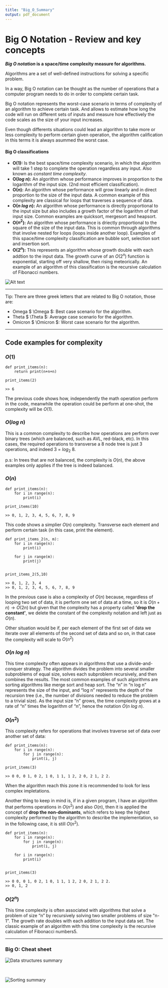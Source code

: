 ```yaml
---
title: "Big_O_Summary"
output: pdf_document
---
```


# Big O Notation - Review and key concepts

**_Big O notation_ is a space/time complexity measure for algorithms.**

Algorithms are a set of well-defined instructions for solving a specific problem.

In a way, Big O notation can be thought as the number of operations that a computer program needs to do in order to complete certain task. 

Big O notation represents the worst-case scenario in terms of complexity of an algorithm to achieve certain task. And allows to estimate how long the code will run on different sets of inputs and measure how effectively the code scales as the size of your input increases.

Even though differents situations could lead an algorithm to take more or less complexity to perform certain given operation, the algorithm calification in this terms it is always asummed the worst case.

#### Big O classifications
- **O($1$):** Is the best space/time complexity scenario, in which the algorithm will take 1 step to complete the operation regardless any input. Also known as *constant time complexity*.
- **O($log \text{ } n$):** An algorithm whose performance improves in proportion to the logarithm of the input size. (2nd most efficient classification).
- **O($n$):** An algorithm whose performance will grow linearly and in direct proportion to the size of the input data. A common example of this complexity are classical for loops that traverses a sequence of data. 
- **O($n\text{ } log \text{ } n$):** An algorithm whose performance is directly proportional to the input size but also includes a growth factor of the logarithm of that input size. Common examples are quicksort, mergesort and heapsort.
- **O($n^2$):** An algorithm whose performance is driectly proportional to the square of the size of the input data. This is common through algorithms that involve nested for loops (loops inside another loop). Examples of this space/time complexity classification are bubble sort, selection sort and insertion sort. 
- **O($2^n$):** This represents an algorithm whose growth double with each addtion to the input data. The growth curve of an $O(2^n)$ function is exponential, starting off very shallow, then rising meteorically. An example of an algorithm of this classification is the recursive calculation of Fibonacci numbers. 

![Alt text](assets/big_o_notation_chart.png)

---
<p>Tip: There are three greek letters that are related to Big O notation, those are:

- Omega $ \Omega $: Best case scenario for the algorithm.
- Theta  $ \Theta $: Average case scenario for the algorithm.
- Omicron $ \Omicron $: Worst case scenario for the algorithm.
    
</p>

---

## Code examples for complexity


### $O(1)$
```
def print_items(n):
    return print(n+n+n)

print_items(2)

>> 6
```
The previous code shows how, independently the math operation perform in the code, meanwhile the operation could be perform at one-shot, the complexity will be $O(1)$.


### $O(log \text{ } n)$
This is a common complexity to describe how operations are perform over binary trees (which are balanced, such as AVL, red-black, etc). In this cases, the required operations to transverse a 8 node tree is just 3 operations, and indeed 3 = $log_2 \text{ } 8$.

p.s: In trees that are not balanced, the complexity is $O(n)$, the above examples only applies if the tree is indeed balanced.

### $O(n)$
```
def print_items(n):
    for i in range(n):
        print(i)

print_items(10)

>> 0, 1, 2, 3, 4, 5, 6, 7, 8, 9
```
This code shows a simplier $O(n)$ complexity. Transverse each element and perform certain task (in this case, print the element).

```
def print_items_2(n, m):
    for i in range(n):
        print(i)
    
    for j in range(m):
        print(j)


print_items_2(5,10)

>> 0, 1, 2, 3, 4
>> 0, 1, 2, 3, 4, 5, 6, 7, 8, 9
```

In the previous case is also a complexity of $O(n)$ because, regardless of looping two set of data, it is perform one set of data at a time, so it is $O(n+n) \rightarrow O(2n)$ but given that the complexity has a property called **'drop the constant'**, we delete the constant of the complexity notation and left just as $O(n)$.

Other situation would be if, per each element of the first set of data we iterate over all elements of the second set of data and so on, in that case the complexity will scale to $O(n^2)$

### $O(n\text{ }log\text{ }n)$
This time complexity often appears in algorithms that use a divide-and-conquer strategy. The algorithm divides the problem into several smaller subproblems of equal size, solves each subproblem recursively, and then combines the results. The most common examples of such algorithms are sorting algorithms like merge sort and heap sort. The “n” in “n log n” represents the size of the input, and “log n” represents the depth of the recursion tree (i.e., the number of divisions needed to reduce the problem to a trivial size). As the input size “n” grows, the time complexity grows at a rate of “n” times the logarithm of “n”, hence the notation $O(n\text{ }log \text{ }n)$.

### $O(n^2)$
This complexity refers for operations that involves traverse set of data over another set of data:
```
def print_items(n):
    for i in range(n):
        for j in range(n):
            print(i, j)

print_items(3)

>> 0 0, 0 1, 0 2, 1 0, 1 1, 1 2, 2 0, 2 1, 2 2.
```
When the algorithm reach this zone it is recommended to look for less complex impletations. 

Another thing to keep in mind is, if in a given program, I have an algorithm that performs operations in $O(n^2)$ and also $O(n)$, then it is applied the concept of **drop the non-dominants**, which refers to keep the highest complexity performed by the algorithm to describe the implementation, so in the following case, it is still $O(n^2)$.

```
def print_items(n):
    for i in range(n):
        for j in range(n):
            print(i, j)

    for i in range(n):
        print(i)


print_items(3)

>> 0 0, 0 1, 0 2, 1 0, 1 1, 1 2, 2 0, 2 1, 2 2.
>> 0, 1, 2
```


### $O(2^n)$
This time complexity is often associated with algorithms that solve a problem of size “n” by recursively solving two smaller problems of size "n-1". The growth rate doubles with each addition to the input data set. The classic example of an algorithm with this time complexity is the recursive calculation of Fibonacci numbers5. 

---

### Big O: Cheat sheet

![Data structures summary](./assets/big_o_cheat_sheet.png)

</br>

![Sorting summary](./assets/big_o_sorting_cheat_sheet.png)